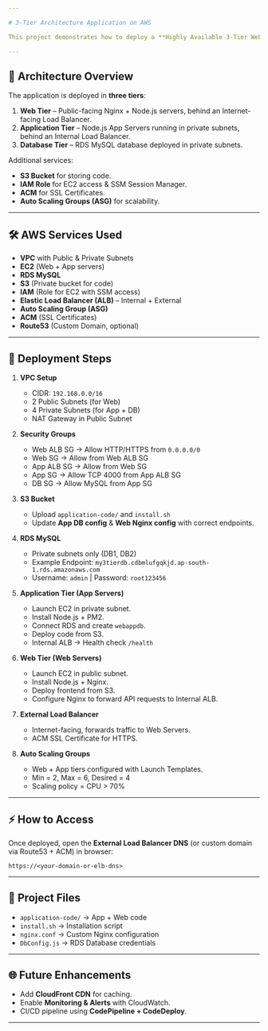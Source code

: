 ```yaml
---

# 3-Tier Architecture Application on AWS

This project demonstrates how to deploy a **Highly Available 3-Tier Web Application** on AWS using services like **VPC, EC2, RDS, Load Balancers, Auto Scaling Groups, and S3**.

---
```


## 📌 Architecture Overview

The application is deployed in **three tiers**:

1. **Web Tier** – Public-facing Nginx + Node.js servers, behind an Internet-facing Load Balancer.
2. **Application Tier** – Node.js App Servers running in private subnets, behind an Internal Load Balancer.
3. **Database Tier** – RDS MySQL database deployed in private subnets.

Additional services:

* **S3 Bucket** for storing code.
* **IAM Role** for EC2 access & SSM Session Manager.
* **ACM** for SSL Certificates.
* **Auto Scaling Groups (ASG)** for scalability.

---

## 🛠 AWS Services Used

* **VPC** with Public & Private Subnets
* **EC2** (Web + App servers)
* **RDS MySQL**
* **S3** (Private bucket for code)
* **IAM** (Role for EC2 with SSM access)
* **Elastic Load Balancer (ALB)** – Internal + External
* **Auto Scaling Group (ASG)**
* **ACM** (SSL Certificates)
* **Route53** (Custom Domain, optional)

---

## 🚀 Deployment Steps

1. **VPC Setup**

   * CIDR: `192.168.0.0/16`
   * 2 Public Subnets (for Web)
   * 4 Private Subnets (for App + DB)
   * NAT Gateway in Public Subnet

2. **Security Groups**

   * Web ALB SG → Allow HTTP/HTTPS from `0.0.0.0/0`
   * Web SG → Allow from Web ALB SG
   * App ALB SG → Allow from Web SG
   * App SG → Allow TCP 4000 from App ALB SG
   * DB SG → Allow MySQL from App SG

3. **S3 Bucket**

   * Upload `application-code/` and `install.sh`
   * Update **App DB config** & **Web Nginx config** with correct endpoints.

4. **RDS MySQL**

   * Private subnets only (DB1, DB2)
   * Example Endpoint: `my3tierdb.cdbmlufgqkjd.ap-south-1.rds.amazonaws.com`
   * Username: `admin` | Password: `root123456`

5. **Application Tier (App Servers)**

   * Launch EC2 in private subnet.
   * Install Node.js + PM2.
   * Connect RDS and create `webappdb`.
   * Deploy code from S3.
   * Internal ALB → Health check `/health`

6. **Web Tier (Web Servers)**

   * Launch EC2 in public subnet.
   * Install Node.js + Nginx.
   * Deploy frontend from S3.
   * Configure Nginx to forward API requests to Internal ALB.

7. **External Load Balancer**

   * Internet-facing, forwards traffic to Web Servers.
   * ACM SSL Certificate for HTTPS.

8. **Auto Scaling Groups**

   * Web + App tiers configured with Launch Templates.
   * Min = 2, Max = 6, Desired = 4
   * Scaling policy = CPU > 70%

---

## ⚡ How to Access

Once deployed, open the **External Load Balancer DNS** (or custom domain via Route53 + ACM) in browser:

```
https://<your-domain-or-elb-dns>
```

---

## 📂 Project Files

* `application-code/` → App + Web code
* `install.sh` → Installation script
* `nginx.conf` → Custom Nginx configuration
* `DbConfig.js` → RDS Database credentials

---

## 🌐 Future Enhancements

* Add **CloudFront CDN** for caching.
* Enable **Monitoring & Alerts** with CloudWatch.
* CI/CD pipeline using **CodePipeline + CodeDeploy**.

---

